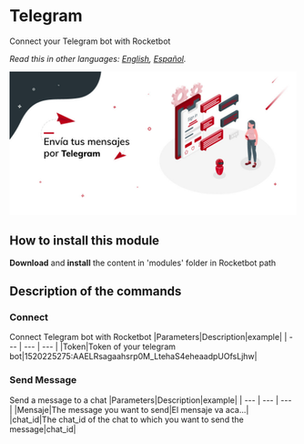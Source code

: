 # Telegram
  
Connect your Telegram bot with Rocketbot  

*Read this in other languages: [English](Manual_Telegram.md), [Español](Manual_Telegram.es.md).*
  
![banner](imgs/Banner_telegram.png)
## How to install this module
  
__Download__ and __install__ the content in 'modules' folder in Rocketbot path  



## Description of the commands

### Connect
  
Connect Telegram bot with Rocketbot
|Parameters|Description|example|
| --- | --- | --- |
|Token|Token of your telegram bot|1520225275:AAELRsagaahsrp0M_LtehaS4eheaadpUOfsLjhw|

### Send Message
  
Send a message to a chat
|Parameters|Description|example|
| --- | --- | --- |
|Mensaje|The message you want to send|El mensaje va aca...|
|chat_id|The chat_id of the chat to which you want to send the message|chat_id|
